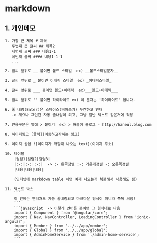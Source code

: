 # markdown

## 1. 개인메모
```
1. 가장 큰 제목 # 제목
   두번쨰 큰 글씨 ## 제목2
   세번째 글씨 ### 내용1-1
   네번째 글씨 #### 내용1-1-1
   ...

2. 글씨 앞뒤로 __ 붙이면 볼드 스타일  ex) __볼드스타일문자__

3. 글씨 앞뒤로 _ 붙이면 이태릭 스타일  ex) _이태릭스타일_

4. 글씨 앞뒤로 ___ 붙이면 볼드+이태릭  ex)___볼드+이태릭___

5. 글씨 앞뒤로 '' 붙이면 하이라이트 ex) 이 문자는 '하이라이트' 입니다.

6. 줄 내림(Enter)은 스페이스(띄어쓰기) 두칸하고 엔터 
   -> 개요나 그런건 자동 줄내림이 되고, 그냥 일반 텍스트 같은거에 적용

7. 인용구문은 앞에 > 붙이기  ex) > 하늘이 블로그 - http://haneul.blog.com

8. 하이퍼링크 [클릭](이동하고자하는 링크)

9. 이미지 삽입 ![이미지가 깨질때 나오는 text](이미지 주소)

10. 테이블
	|컬럼1|컬럼2|컬럼3|
	|:-:|:-:|:-:|  -> :- 왼쪽정렬 :-: 가운데정렬 -: 오른쪽정렬
	|내용|내용|내용|

	(인터넷에 markdown table 치면 예제 나오는거 복붙해서 사용해도 됨)

11. 텍스트 박스
	``` 
	이 안에는 엔터쳐도 자동 줄내림되고 마크다운 형식이 아니라 쭉쭉 써짐!
	```
	```javascript  -> 이렇게 언어를 붙이면 그 형식대로 나옴
	import { Component } from '@angular/core';
	import { Nav, NavController, LoadingController } from 'ionic-angular';
	import { Member } from '../../app/member';
	import { Global } from '../../app/global';
	import { AdminHomeService } from './admin-home-service';
	```
```